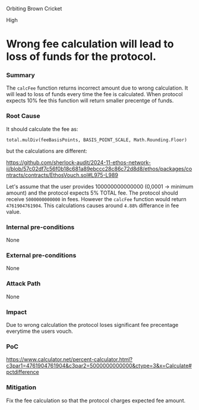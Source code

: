 Orbiting Brown Cricket

High

# Wrong fee calculation will lead to loss of funds for the protocol.

### Summary

The `calcFee` function returns incorrect amount due to wrong calculation. It will lead to loss of funds every time the fee is calculated. When protocol expects 10% fee this function will return smaller precentge of funds.

### Root Cause

It should calculate the fee as:

`total.mulDiv(feeBasisPoints, BASIS_POINT_SCALE, Math.Rounding.Floor)`

but the calculations are different:

https://github.com/sherlock-audit/2024-11-ethos-network-ii/blob/57c02df7c56f0b18c681a89ebccc28c86c72d8d8/ethos/packages/contracts/contracts/EthosVouch.sol#L975-L989

Let's assume that the user provides 100000000000000 (0,0001 -> minimum amount) and the protocol expects 5% TOTAL fee. The protocol should receive `5000000000000` in fees. However the `calcFee` function would return `4761904761904`. This calculations causes around `4.88%` differance in fee value.

### Internal pre-conditions

None

### External pre-conditions

None

### Attack Path

None

### Impact

Due to wrong calculation the protocol loses significant fee precentage everytime the users vouch.

### PoC

https://www.calculator.net/percent-calculator.html?c3par1=4761904761904&c3par2=5000000000000&ctype=3&x=Calculate#pctdifference

### Mitigation

Fix the fee calculation so that the protocol charges expected fee amount.